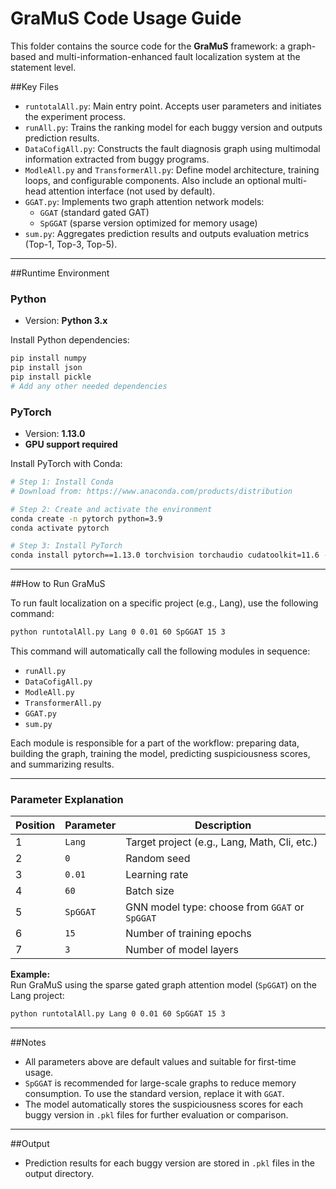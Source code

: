 # GraMuS Code Usage Guide

This folder contains the source code for the **GraMuS** framework: a graph-based and multi-information-enhanced fault localization system at the statement level.

##Key Files

- `runtotalAll.py`: Main entry point. Accepts user parameters and initiates the experiment process.
- `runAll.py`: Trains the ranking model for each buggy version and outputs prediction results.
- `DataCofigAll.py`: Constructs the fault diagnosis graph using multimodal information extracted from buggy programs.
- `ModleAll.py` and `TransformerAll.py`: Define model architecture, training loops, and configurable components. Also include an optional multi-head attention interface (not used by default).
- `GGAT.py`: Implements two graph attention network models:
  - `GGAT` (standard gated GAT)
  - `SpGGAT` (sparse version optimized for memory usage)
- `sum.py`: Aggregates prediction results and outputs evaluation metrics (Top-1, Top-3, Top-5).

---

##Runtime Environment

### Python
- Version: **Python 3.x**

Install Python dependencies:
```bash
pip install numpy
pip install json
pip install pickle
# Add any other needed dependencies
```

### PyTorch
- Version: **1.13.0**
- **GPU support required**

Install PyTorch with Conda:
```bash
# Step 1: Install Conda
# Download from: https://www.anaconda.com/products/distribution

# Step 2: Create and activate the environment
conda create -n pytorch python=3.9
conda activate pytorch

# Step 3: Install PyTorch
conda install pytorch==1.13.0 torchvision torchaudio cudatoolkit=11.6 -c pytorch
```

---

##How to Run GraMuS

To run fault localization on a specific project (e.g., Lang), use the following command:

```bash
python runtotalAll.py Lang 0 0.01 60 SpGGAT 15 3
```

This command will automatically call the following modules in sequence:

- `runAll.py`
- `DataCofigAll.py`
- `ModleAll.py`
- `TransformerAll.py`
- `GGAT.py`
- `sum.py`

Each module is responsible for a part of the workflow: preparing data, building the graph, training the model, predicting suspiciousness scores, and summarizing results.

---

###  Parameter Explanation

| Position | Parameter   | Description                                                             |
|----------|-------------|-------------------------------------------------------------------------|
| 1        | `Lang`      | Target project (e.g., Lang, Math, Cli, etc.)                            |
| 2        | `0`         | Random seed                                                             |
| 3        | `0.01`      | Learning rate                                                           |
| 4        | `60`        | Batch size                                                              |
| 5        | `SpGGAT`    | GNN model type: choose from `GGAT` or `SpGGAT`                          |
| 6        | `15`        | Number of training epochs                                               |
| 7        | `3`         | Number of model layers                                                  |

**Example:**  
Run GraMuS using the sparse gated graph attention model (`SpGGAT`) on the Lang project:
```bash
python runtotalAll.py Lang 0 0.01 60 SpGGAT 15 3
```

---

##Notes

- All parameters above are default values and suitable for first-time usage.
- `SpGGAT` is recommended for large-scale graphs to reduce memory consumption. To use the standard version, replace it with `GGAT`.
- The model automatically stores the suspiciousness scores for each buggy version in `.pkl` files for further evaluation or comparison.

---

##Output

- Prediction results for each buggy version are stored in `.pkl` files in the output directory.
